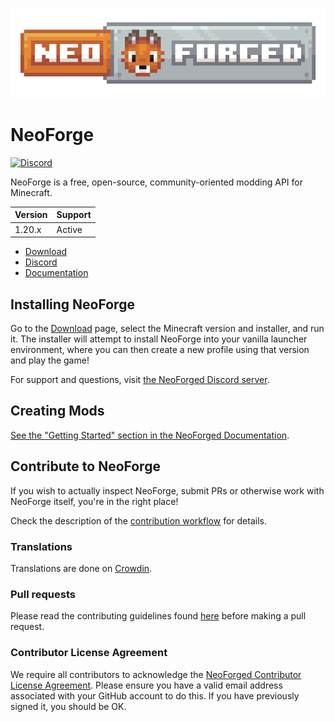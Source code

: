 ![NeoForged Logo](./assets/neoforged_logo.png)

NeoForge
=============
[![Discord](https://img.shields.io/discord/313125603924639766.svg?color=%237289da&label=Discord&logo=discord&logoColor=%237289da)][Discord] 


NeoForge is a free, open-source, community-oriented modding API for Minecraft.

| Version | Support |
|---------|---------|
| 1.20.x  | Active  |

* [Download]
* [Discord]
* [Documentation]

## Installing NeoForge

Go to the [Download] page, select the Minecraft version and installer, and run it.
The installer will attempt to install NeoForge into your vanilla launcher environment,
where you can then create a new profile using that version and play the game!
 
For support and questions, visit [the NeoForged Discord server][Discord].

## Creating Mods

[See the "Getting Started" section in the NeoForged Documentation][Getting-Started].

## Contribute to NeoForge

If you wish to actually inspect NeoForge, submit PRs or otherwise work
with NeoForge itself, you're in the right place!

Check the description of the [contribution workflow][Contributing] for details.

### Translations

Translations are done on [Crowdin][Crowdin].

### Pull requests

Please read the contributing guidelines found [here][Contributing] before making a pull request.

### Contributor License Agreement
We require all contributors to acknowledge the [NeoForged Contributor License Agreement][CLA]. 
Please ensure you have a valid email address associated with your GitHub account to do this. If you have previously 
 signed it, you should be OK.

[CLA]: https://cla-assistant.io/neoforged/NeoForge
[Crowdin]: https://crowdin.neoforged.net/neoforge
[Contributing]: ../docs/CONTRIBUTING.md
[Discord]: https://discord.neoforged.net/
[Documentation]: https://docs.neoforged.net/
[Download]: https://neoforged.net/
[Getting-Started]: https://docs.neoforged.net/docs/gettingstarted/
